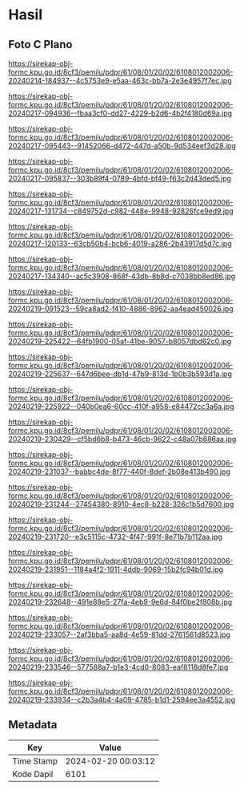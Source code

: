 # Hasil

## Foto C Plano

https://sirekap-obj-formc.kpu.go.id/8cf3/pemilu/pdpr/61/08/01/20/02/6108012002006-20240214-184937--4c5753e9-e5aa-463c-bb7a-2e3e4957f7ec.jpg

https://sirekap-obj-formc.kpu.go.id/8cf3/pemilu/pdpr/61/08/01/20/02/6108012002006-20240217-094936--fbaa3cf0-dd27-4229-b2d6-4b2f4180d69a.jpg

https://sirekap-obj-formc.kpu.go.id/8cf3/pemilu/pdpr/61/08/01/20/02/6108012002006-20240217-095443--91452066-d472-447d-a50b-9d534eef3d28.jpg

https://sirekap-obj-formc.kpu.go.id/8cf3/pemilu/pdpr/61/08/01/20/02/6108012002006-20240217-095837--303b89f4-0789-4bfd-bf49-f63c2d43ded5.jpg

https://sirekap-obj-formc.kpu.go.id/8cf3/pemilu/pdpr/61/08/01/20/02/6108012002006-20240217-131734--c849752d-c982-448e-9948-92826fce9ed9.jpg

https://sirekap-obj-formc.kpu.go.id/8cf3/pemilu/pdpr/61/08/01/20/02/6108012002006-20240217-120133--63cb50b4-bcb6-4019-a286-2b43917d5d7c.jpg

https://sirekap-obj-formc.kpu.go.id/8cf3/pemilu/pdpr/61/08/01/20/02/6108012002006-20240217-134340--ac5c3908-868f-43db-8b8d-c7038bb8ed86.jpg

https://sirekap-obj-formc.kpu.go.id/8cf3/pemilu/pdpr/61/08/01/20/02/6108012002006-20240219-091523--59ca8ad2-f410-4886-8962-aa4ead450026.jpg

https://sirekap-obj-formc.kpu.go.id/8cf3/pemilu/pdpr/61/08/01/20/02/6108012002006-20240219-225422--64fb1900-05af-41be-9057-b8057dbd62c0.jpg

https://sirekap-obj-formc.kpu.go.id/8cf3/pemilu/pdpr/61/08/01/20/02/6108012002006-20240219-225637--647d6bee-db1d-47b9-813d-1b0b3b593d1a.jpg

https://sirekap-obj-formc.kpu.go.id/8cf3/pemilu/pdpr/61/08/01/20/02/6108012002006-20240219-225922--040b0ea6-60cc-410f-a958-e84472cc3a6a.jpg

https://sirekap-obj-formc.kpu.go.id/8cf3/pemilu/pdpr/61/08/01/20/02/6108012002006-20240219-230429--cf5bd6b8-b473-46cb-9622-c48a07b686aa.jpg

https://sirekap-obj-formc.kpu.go.id/8cf3/pemilu/pdpr/61/08/01/20/02/6108012002006-20240219-231037--babbc4de-8f77-440f-8def-2b08e413b490.jpg

https://sirekap-obj-formc.kpu.go.id/8cf3/pemilu/pdpr/61/08/01/20/02/6108012002006-20240219-231244--27454380-8910-4ec8-b228-326c1b5d7600.jpg

https://sirekap-obj-formc.kpu.go.id/8cf3/pemilu/pdpr/61/08/01/20/02/6108012002006-20240219-231720--e3c5115c-4732-4f47-991f-8e71b7b112aa.jpg

https://sirekap-obj-formc.kpu.go.id/8cf3/pemilu/pdpr/61/08/01/20/02/6108012002006-20240219-231951--1184a4f2-1911-4ddb-9069-15b2fc94b01d.jpg

https://sirekap-obj-formc.kpu.go.id/8cf3/pemilu/pdpr/61/08/01/20/02/6108012002006-20240219-232648--491e88e5-27fa-4eb9-9e6d-84f0be2f808b.jpg

https://sirekap-obj-formc.kpu.go.id/8cf3/pemilu/pdpr/61/08/01/20/02/6108012002006-20240219-233057--2af3bba5-aa8d-4e59-81dd-2761561d8523.jpg

https://sirekap-obj-formc.kpu.go.id/8cf3/pemilu/pdpr/61/08/01/20/02/6108012002006-20240219-233546--577588a7-b1e3-4cd0-8083-eaf8118d8fe7.jpg

https://sirekap-obj-formc.kpu.go.id/8cf3/pemilu/pdpr/61/08/01/20/02/6108012002006-20240219-233934--c2b3a4b4-4a09-4785-b1d1-2594ee3a4552.jpg


## Metadata

| Key        | Value               |
| ---------- | ------------------- |
| Time Stamp | 2024-02-20 00:03:12 |
| Kode Dapil | 6101                |



